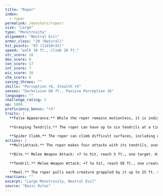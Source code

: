 ```yaml
---
title: "Roper"
index:
  - roper
permalink: /monsters/roper/
size: "Large"
type: "Monstrosity"
alignment: "Neutral Evil"
armor_class: "20 (Natural)"
hit_points: "93 (11d10+33)"
speed: "walk 10 ft., climb 10 ft."
str_score: 18
dex_score: 8
con_score: 17
int_score: 7
wis_score: 16
cha_score: 6
saving_throws: ""
skills: "Perception +6, Stealth +5"
senses: "Darkvision 60 ft., Passive Perception 16"
languages: ""
challenge_rating: 5
xp: 1800
proficiency_bonus: "+3"
traits: |
  **False Appearance.** While the roper remains motionless, it is indistinguishable from a normal cave formation, such as a stalagmite.
  
  **Grasping Tendrils.** The roper can have up to six tendrils at a time. Each tendril can be attacked (AC 20; 10 hit points; immunity to poison and psychic damage). Destroying a tendril deals no damage to the roper, which can extrude a replacement tendril on its next turn. A tendril can also be broken if a creature takes an action and succeeds on a DC 15 Strength check against it.
  
  **Spider Climb.** The roper can climb difficult surfaces, including upside down on ceilings, without needing to make an ability check.
actions: |
  **Multiattack.** The roper makes four attacks with its tendrils, uses Reel, and makes one attack with its bite.
  
  **Bite.** Melee Weapon Attack: +7 to hit, reach 5 ft., one target. Hit: 22 (4d8 + 4) piercing damage.
  
  **Tendril.** Melee Weapon Attack: +7 to hit, reach 50 ft., one creature. Hit: The target is grappled (escape DC 15). Until the grapple ends, the target is restrained and has disadvantage on Strength checks and Strength saving throws, and the roper can't use the same tendril on another target.
  
  **Reel.** The roper pulls each creature grappled by it up to 25 ft. straight toward it.
reactions: ""
excerpt: "Large Monstrosity, Neutral Evil"
source: "Basic Rules"
---
```

